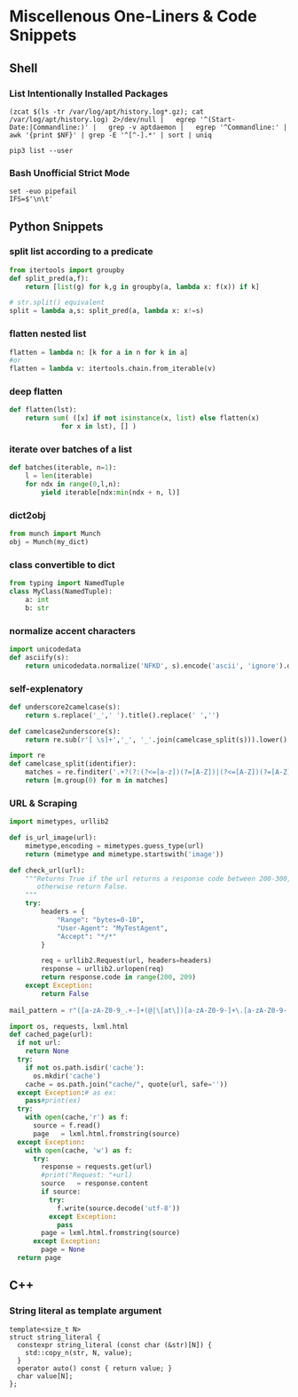 # Miscellenous One-Liners & Code Snippets

## Shell

### List Intentionally Installed Packages 
```shell
(zcat $(ls -tr /var/log/apt/history.log*.gz); cat /var/log/apt/history.log) 2>/dev/null |   egrep '^(Start-Date:|Commandline:)' |   grep -v aptdaemon |   egrep '^Commandline:' | awk '{print $NF}' | grep -E '^[^-].*' | sort | uniq
```

```shell
pip3 list --user
```

### Bash Unofficial Strict Mode
```shell
set -euo pipefail
IFS=$'\n\t'
```

## Python Snippets



### split list according to a predicate

```python
from itertools import groupby
def split_pred(a,f):
    return [list(g) for k,g in groupby(a, lambda x: f(x)) if k]

# str.split() equivalent
split = lambda a,s: split_pred(a, lambda x: x!=s)
```

### flatten nested list
```python
flatten = lambda n: [k for a in n for k in a]
#or
flatten = lambda v: itertools.chain.from_iterable(v)
```

### deep flatten

```python
def flatten(lst):
	return sum( ([x] if not isinstance(x, list) else flatten(x)
		     for x in lst), [] )
```

### iterate over batches of a list
```python
def batches(iterable, n=1):
    l = len(iterable)
    for ndx in range(0,l,n):
        yield iterable[ndx:min(ndx + n, l)]
```

### dict2obj
```python
from munch import Munch
obj = Munch(my_dict)
```
### class convertible to dict
```python
from typing import NamedTuple
class MyClass(NamedTuple):
    a: int
    b: str
```

### normalize accent characters
```python
import unicodedata
def asciify(s):
    return unicodedata.normalize('NFKD', s).encode('ascii', 'ignore').decode('utf-8')
```

### self-explenatory
```python
def underscore2camelcase(s):
    return s.replace('_',' ').title().replace(' ','')

def camelcase2underscore(s):
    return re.sub(r'[ \s]+','_', '_'.join(camelcase_split(s))).lower()

import re
def camelcase_split(identifier):
    matches = re.finditer('.+?(?:(?<=[a-z])(?=[A-Z])|(?<=[A-Z])(?=[A-Z][a-z])|$)', identifier)
    return [m.group(0) for m in matches]
```
### URL & Scraping
```python
import mimetypes, urllib2

def is_url_image(url): 
    mimetype,encoding = mimetypes.guess_type(url)
    return (mimetype and mimetype.startswith('image'))

def check_url(url):
    """Returns True if the url returns a response code between 200-300,
       otherwise return False.
    """
    try:
        headers = {
            "Range": "bytes=0-10",
            "User-Agent": "MyTestAgent",
            "Accept": "*/*"
        }

        req = urllib2.Request(url, headers=headers)
        response = urllib2.urlopen(req)
        return response.code in range(200, 209)
    except Exception:
        return False
   
mail_pattern = r"([a-zA-Z0-9_.+-]+(@|\[at\])[a-zA-Z0-9-]+\.[a-zA-Z0-9-.]+)"

import os, requests, lxml.html
def cached_page(url):
  if not url:
    return None
  try:
    if not os.path.isdir('cache'):
      os.mkdir('cache')
    cache = os.path.join("cache/", quote(url, safe=''))
  except Exception:# as ex:
    pass#print(ex)
  try:
    with open(cache,'r') as f:
      source = f.read()
      page   = lxml.html.fromstring(source)
  except Exception:
    with open(cache, 'w') as f:
      try:
        response = requests.get(url)
        #print("Request: "+url)
        source   = response.content
        if source:
          try:
            f.write(source.decode('utf-8'))
          except Exception:
            pass
        page = lxml.html.fromstring(source)
      except Exception:
        page = None
  return page
```

## C++

### String literal as template argument

```{cpp}
template<size_t N>
struct string_literal {
  constexpr string_literal (const char (&str)[N]) {
    std::copy_n(str, N, value);
  }
  operator auto() const { return value; }
  char value[N];
};
```
